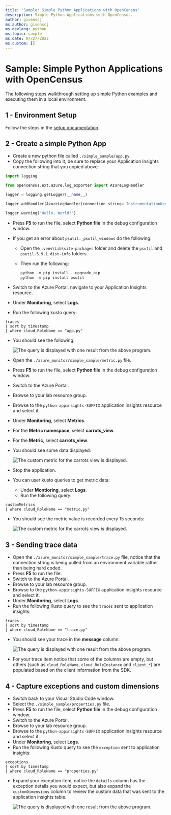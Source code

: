 ```yaml
---
title: 'Sample: Simple Python Applications with OpenCensus'
description: Simple Python Applications with OpenCensus.
author: givenscj
ms.author: givenscj
ms.devlang: python
ms.topic: sample
ms.date: 07/27/2022
ms.custom: []
---
```


# Sample: Simple Python Applications with OpenCensus

The following steps walkthrough setting up simple Python examples and executing them in a local environment.

## 1 - Environment Setup

Follow the steps in the [setup documentation](/azure_monitor/readme.md).

## 2 - Create a simple Python App

- Create a new python file called `./simple_sample/app.py`.
- Copy the following into it, be sure to replace your Application Insights connection string that you copied above:

```python
import logging

from opencensus.ext.azure.log_exporter import AzureLogHandler

logger = logging.getLogger(__name__)

logger.addHandler(AzureLogHandler(connection_string='InstrumentationKey=<your-instrumentation_key-here>'))

logger.warning('Hello, World!')
```

- Press **F5** to run the file, select **Python file** in the debug configuration window.
- If you get an error about `psutil._psutil_windows` do the following:
  - Open the `.venv\Lib\site-packages` folder and delete the `psutil` and `psutil-5.9.1.dist-info` folders.
  - Then run the following:

    ```Python
    python -m pip install --upgrade pip
    python -m pip install psutil
    ```

- Switch to the Azure Portal, navigate to your Application Insights resource.
- Under **Monitoring**, select **Logs**.
- Run the following kusto query:

```kusto
traces
| sort by timestamp
| where cloud_RoleName == "app.py"
```

- You should see the following:

  ![The query is displayed with one result from the above program.](./media/python_simple_app_trace.png "Review the results of the query.")

- Open the `./azure_monitor/simple_sample/metric.py` file.
- Press **F5** to run the file, select **Python file** in the debug configuration window.
- Switch to the Azure Portal.
- Browse to your lab resource group.
- Browse to the `python-appinsights-SUFFIX` application insights resource and select it.
- Under **Monitoring**, select **Metrics**.
- For the **Metric namespace**, select **carrots_view**.
- For the **Metric**, select **carrots_view**.
- You should see some data displayed:

    ![The custom metric for the carrots view is displayed.](../media/python_custommetrics-carrots.png "Review the results of the metric data.")

- Stop the application.

- You can user kusto queries to get metric data:
  - Under **Montioring**, select **Logs**.
  - Run the following query:

```kusto
customMetrics 
| where cloud_RoleName == "metric.py"
```

- You should see the metric value is recorded every 15 seconds:

    ![The custom metric for the carrots view is displayed.](../media/python_custommetrics-carrots-logs.png "Review the results of the metric data.")

## 3 - Sending trace data

- Open the `./azure_monitor/simple_sample/trace.py` file, notice that the connection string is being pulled from an environment variable rather than being hard coded.
- Press **F5** to run the file.
- Switch to the Azure Portal.
- Browse to your lab resource group.
- Browse to the `python-appinsights-SUFFIX` application insights resource and select it.
- Under **Monitoring**, select **Logs**.
- Run the following Kusto query to see the `traces` sent to application insights:

```kql
traces
| sort by timestamp
| where cloud_RoleName == "trace.py"
```

- You should see your trace in the **message** column:

  ![The query is displayed with one result from the above program.](../media/python_simple_trace_trace.png "Review the results of the query.")

- For your trace item notice that some of the columns are empty, but others (such as `cloud_RoleName`, `cloud_RoleInstance` and `client_*`) are populated based on the client information from the SDK.

## 4 - Capture exceptions and custom dimensions

- Switch back to your Visual Studio Code window.
- Select the `./simple_sample/properties.py` file.
- Press **F5** to run the file, select **Python file** in the debug configuration window.
- Switch to the Azure Portal.
- Browse to your lab resource group.
- Browse to the `python-appinsights-SUFFIX` application insights resource and select it.
- Under **Monitoring**, select **Logs**.
- Run the following Kusto query to see the `exception` sent to application insights:

```kql
exceptions
| sort by timestamp
| where cloud_RoleName == "properties.py"
```

- Expand your exception item, notice the `details` column has the exception details you would expect, but also expand the `customDimensions` column to review the custom data that was sent to the application insights table.

  ![The query is displayed with one result from the above program.](../media/python_simple_exception_custom.png "Review the results of the query.")